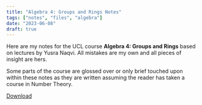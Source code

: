 ```yaml
---
title: "Algebra 4: Groups and Rings Notes"
tags: ["notes", "files", "algebra"]
date: "2023-06-08"
draft: true
---
```


Here are my notes for the UCL course **Algebra 4: Groups and Rings** based on
lectures by Yusra Naqvi. All mistakes are my own and all pieces of insight are
hers.

Some parts of the course are glossed over or only brief touched upon within
these notes as they are written assuming the reader has taken a course in
Number Theory.

[Download](/files/algebra_4_notes.pdf)
